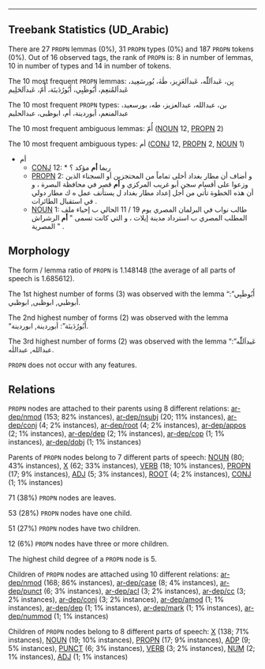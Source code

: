 

--------------------------------------------------------------------------------

## Treebank Statistics (UD_Arabic)

There are 27 `PROPN` lemmas (0%), 31 `PROPN` types (0%) and 187 `PROPN` tokens (0%).
Out of 16 observed tags, the rank of `PROPN` is: 8 in number of lemmas, 10 in number of types and 14 in number of tokens.

The 10 most frequent `PROPN` lemmas: بِن، عَبداَللّٰه، عَبداَلعَزِيز، طٰهٰ، بُورسَعِيد، عَبداَلمُنعِم، أَبُوظَبِي، أَبُورُدَينَة، أُمّ، عَبداَلحَلِيم

The 10 most frequent `PROPN` types:  بن، عبدالله، عبدالعزيز، طه، بورسعيد، عبدالمنعم، أبوردينة، أم، ابوظبى، عبدالحليم

The 10 most frequent ambiguous lemmas: أُمّ ([NOUN]() 12, [PROPN]() 2)

The 10 most frequent ambiguous types:  أم ([CONJ]() 12, [PROPN]() 2, [NOUN]() 1)


* أم
  * [CONJ]() 12: * ربما <b>أم</b> مؤكد ؟
  * [PROPN]() 2: و أضاف أن مطار بغداد أخلى تماماً من المحتجزين أو السجناء الذين وزعوا على أقسام سجن أبو غريب المركزي و <b>أم</b> قصر في محافظة البصرة ، و أن هذه الخطوة تأتي من أجل إعداد مطار بغداد ل يستأنف عمل ه ك مطار دولي في استقبال الطائرات .
  * [NOUN]() 1: طالب نواب في البرلمان المصري يوم 19 / 11 الحالي ب إحياء ملف المطلب المصري ب استرداد مدينة إيلات ، و التي كانت تسمى " <b>أم</b> الرشراش المصرية " .

## Morphology

The form / lemma ratio of `PROPN` is 1.148148 (the average of all parts of speech is 1.685612).

The 1st highest number of forms (3) was observed with the lemma “أَبُوظَبِي”: أبوظبي, ابوظبى, ابوظبي.

The 2nd highest number of forms (2) was observed with the lemma “أَبُورُدَينَة”: أبوردينة, ابوردينة.

The 3rd highest number of forms (2) was observed with the lemma “عَبداَللّٰه”: عبدالله, عبداللٰه.

`PROPN` does not occur with any features.


## Relations

`PROPN` nodes are attached to their parents using 8 different relations: [ar-dep/nmod]() (153; 82% instances), [ar-dep/nsubj]() (20; 11% instances), [ar-dep/conj]() (4; 2% instances), [ar-dep/root]() (4; 2% instances), [ar-dep/appos]() (2; 1% instances), [ar-dep/dep]() (2; 1% instances), [ar-dep/cop]() (1; 1% instances), [ar-dep/dobj]() (1; 1% instances)

Parents of `PROPN` nodes belong to 7 different parts of speech: [NOUN]() (80; 43% instances), [X]() (62; 33% instances), [VERB]() (18; 10% instances), [PROPN]() (17; 9% instances), [ADJ]() (5; 3% instances), [ROOT]() (4; 2% instances), [CONJ]() (1; 1% instances)

71 (38%) `PROPN` nodes are leaves.

53 (28%) `PROPN` nodes have one child.

51 (27%) `PROPN` nodes have two children.

12 (6%) `PROPN` nodes have three or more children.

The highest child degree of a `PROPN` node is 5.

Children of `PROPN` nodes are attached using 10 different relations: [ar-dep/nmod]() (168; 86% instances), [ar-dep/case]() (8; 4% instances), [ar-dep/punct]() (6; 3% instances), [ar-dep/acl]() (3; 2% instances), [ar-dep/cc]() (3; 2% instances), [ar-dep/conj]() (3; 2% instances), [ar-dep/amod]() (1; 1% instances), [ar-dep/dep]() (1; 1% instances), [ar-dep/mark]() (1; 1% instances), [ar-dep/nummod]() (1; 1% instances)

Children of `PROPN` nodes belong to 8 different parts of speech: [X]() (138; 71% instances), [NOUN]() (19; 10% instances), [PROPN]() (17; 9% instances), [ADP]() (9; 5% instances), [PUNCT]() (6; 3% instances), [VERB]() (3; 2% instances), [NUM]() (2; 1% instances), [ADJ]() (1; 1% instances)

